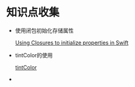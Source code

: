 # 知识点收集

* 使用闭包初始化存储属性

  [Using Closures to initialize properties in Swift](https://www.donnywals.com/using-closures-to-initialize-properties-in-swift/)

* tintColor的使用

  [tintColor](https://sarunw.com/posts/tintcolor/)

* 

